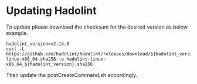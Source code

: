 # Updating Hadolint

To update please download the checksum for the desired version as below example. 

```console
hadolint_version=v2.14.0
curl -L https://github.com/hadolint/hadolint/releases/download/${hadolint_version}/hadolint-linux-x86_64.sha256 -o hadolint-linux-x86_64_${hadolint_version}.sha256
```

Then update the postCreateCommand.sh accordingly.